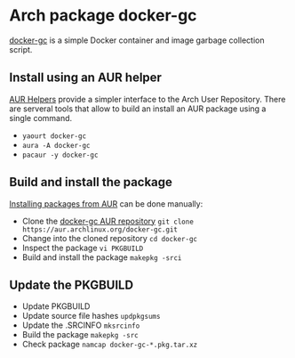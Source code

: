 # Arch package docker-gc

[docker-gc](https://github.com/spotify/docker-gc) is a simple Docker container and image garbage collection script.


## Install using an AUR helper

[AUR Helpers](https://wiki.archlinux.org/index.php/AUR_helpers) provide a simpler interface to the Arch User Repository. There are serveral tools that allow to build an install an AUR package using a single command.

* `yaourt docker-gc`
* `aura -A docker-gc`
* `pacaur -y docker-gc`

## Build and install the package

[Installing packages from AUR](https://wiki.archlinux.org/index.php/AUR_User_Guidelines#Installing_packages) can be done manually:

* Clone the [docker-gc AUR repository](https://aur.archlinux.org/docker-gc.git)
  `git clone https://aur.archlinux.org/docker-gc.git`
* Change into the cloned repository
  `cd docker-gc`
* Inspect the package
  `vi PKGBUILD`
* Build and install the package
  `makepkg -srci`

## Update the PKGBUILD

* Update PKGBUILD
* Update source file hashes
  `updpkgsums`
* Update the .SRCINFO
  `mksrcinfo`
* Build the package
  `makepkg -src`
* Check package
  `namcap docker-gc-*.pkg.tar.xz`